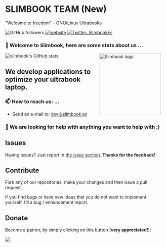 # SLIMBOOK TEAM (New)
"Welcome to freedom" - GNU/Linux Ultrabooks

![GitHub followers](https://img.shields.io/github/followers/slimbook-team?label=Follow&style=social)
[![website](https://img.shields.io/badge/Website-46a2f1.svg?&style=flat-square&logo=Firefox&logoColor=white&link=https://slimbook.es)](https://slimbook.es)
<a href="https://twitter.com/Slimbook" target="_blank">
    <img alt="Twitter: SlimbookEs" src="https://img.shields.io/twitter/follow/Slimbook.svg?style=social" />
</a>

### 👋 Welcome to Slimbook, here are some stats about us ...

![slimbook's GitHub stats](https://github-readme-stats.vercel.app/api?username=Slimbook-Team&show_icons=true&theme=dark)
 <img src="https://user-images.githubusercontent.com/89640378/191308222-b1b16e82-ca87-4414-b2e5-93f3efdbb062.png" alt="Slimbook logo"  align='right'  width="200" height="200"> 

## We develop applications to optimize your ultrabook laptop.

### 📫 How to reach us: ...
- Send an e-mail to: dev@slimbook.es
### 🤔 We are looking for help with anything you want to help with ;)

## Issues

Having issues? Just report in [the issue section](https://github.com/slimbook/slimbook/issues). **Thanks for the feedback!**

## Contribute

Fork any of our repositories, make your changes and then issue a pull request. 

If you find bugs or have new ideas that you do not want to implement yourself, fill a bug / enhancement report.

## Donate

Become a patron, by simply clicking on this button (**very appreciated!**):

[![](https://c5.patreon.com/external/logo/become_a_patron_button.png)](https://www.patreon.com/slimbook)

